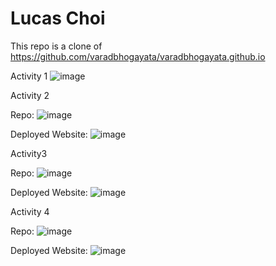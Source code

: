 # Lucas Choi

This repo is a clone of https://github.com/varadbhogayata/varadbhogayata.github.io

Activity 1
![image](https://github.com/lucasnchoi/lucasnchoi.github.io/assets/77515168/760caec3-8f5e-4ba7-b602-fd0092047bd0)

Activity 2

Repo:
![image](https://github.com/lucasnchoi/lucasnchoi.github.io/assets/77515168/22043605-0978-4138-b672-be615bffa3b9)

Deployed Website:
![image](https://github.com/lucasnchoi/lucasnchoi.github.io/assets/77515168/bb956120-41f9-4727-be23-71ba4b64e07e)

Activity3

Repo:
![image](https://github.com/lucasnchoi/lucasnchoi.github.io/assets/77515168/8dab86b8-2c8b-4458-8e79-8ca43300f195)

Deployed Website:
![image](https://github.com/lucasnchoi/lucasnchoi.github.io/assets/77515168/4c6af1ea-0f2e-4cc0-aaca-f686eaf954c9)

Activity 4

Repo: 
![image](https://github.com/lucasnchoi/lucasnchoi.github.io/assets/77515168/2ecba0cb-48d5-4566-a9eb-5fa721702d4d)

Deployed Website:
![image](https://github.com/lucasnchoi/lucasnchoi.github.io/assets/77515168/63723d7f-4a71-4343-9744-cd93bb58e3f7)

